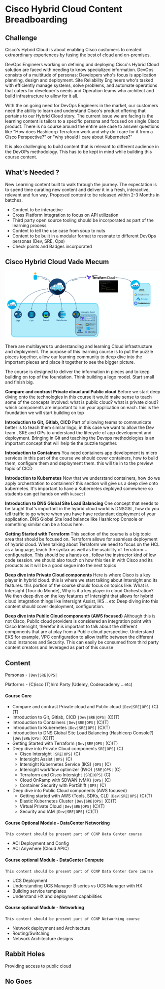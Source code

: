 # Cisco Hybrid Cloud Content Breadboarding


## Challenge 
Cisco's Hybrid Cloud is about enabling Cisco customers to created extraordinary experiences by fusing the best of cloud and on-premises.

DevOps Engineers working on defining and deploying Cisco's Hybrid Cloud solution are faced with needing to know specialized information. DevOps consists of a multitude of personas: Developers who's focus is application planning, design and deployment. Site Reliability Engineers who's tasked with efficiently manage systems, solve problems, and automate operations that caters for developer's needs and Operation teams who architect and build infrastructure to allow for it all.

With the on going need for DevOps Engineers in the market, our customers need the ability to learn and understand Cisco's product offering that pertains to our Hybrid Cloud story. 
The current issue we are facing is the learning content is tailors to a specific persona and focused on single Cisco product. There is no course around the entire use case to answer questions like "How does Hashicorp Terraform work and why do i care for it from a Cisco Perspective?" or "why should I care about Kubernetes?" 
 
It is also challenging to build content that is relevant to different audience in the DevOPs methodology. This has to be kept in mind while building this course content. 



## What's Needed ?
New Learning content built to walk through the journey. The expectation is to spend time curating new content and deliver it in a fresh, interactive, relevant and fun way. Proposed content to be released within 2-3 Months in batches. 
- Content to be interactive 
- Cross Platform integration to focus on API utilization 
- Third party open source tooling should be incorporated as part of the learning process
- Content to tell the use case from soup to nuts
- Content to be built in a modular format to resonate to different DevOps personas (Dev, SRE, Ops)
- Check points and Badges incorporated


## Cisco Hybrid Cloud Vade Mecum

![overview](assets/img.png)

There are multilayers to understanding and learning Cloud infrastructure and deployment. The purpose of this learning course is to put the puzzle pieces together, allow our learning community to deep dive into the important pieces and place it together to see the bigger picture.

The course is designed to deliver the information in pieces and to keep building on top of the foundation. Think building a lego model. Start small and finish big.

**Compare and contrast Private cloud and Public cloud** Before we start deep diving onto the technologies in this course it would make sense to teach some of the concepts involved: what is public cloud? what is private cloud? which components are important to run your application on each. this is the foundation we will start building on top

**Introduction to Git, Gitlab, CICD** Part of allowing teams to communicate better is to teach them similar lingo, in this case we want to allow the Dev team , SRE and OPs to understand the lifecycle of app development and deployment. Bringing in Git and teaching the Devops methodologies is an important concept that will help tie the puzzle together. 

**Introduction to Containers** You need containers app development is micro services in this part of the course we should cover containers, how to build them, configure them and deployment them. this will tie in to the preview topic of CICD 

**Introduction to Kubernetes** Now that we understand containers, how do we apply orchestration to containers? this section will give us a deep dive onto kubernetes. It's important to have a Kubernetes deployed somewhere so students can get hands on with `kubectl` 

**Introduction to DNS Global Site Load Balancing** One concept that needs to be taught that's important in the hybrid cloud world is DNSGSL, how do you tell traffic to go where when you have have redundant deployment of your application. DNS Global Site load balance like Hashicrop Console or something similar can be a focus here. 

**Getting Started with Terraform** This section of the course is a big topic area that should be focused on. Terraform allows for seamless deployment of hybrid cloud. When talking about Terraform we need to focus on the HCL as a language, teach the syntax as well as the usability of Terraform + configuration. This should be a hands on , follow the instructor kind of low code session. we should also touch on how this ties in with Cisco and its products as it will be a good segue into the next topics 

**Deep dive into Private Cloud components** Here is where Cisco is a key player in hybrid cloud. this is where we start talking about Intersight and its features. this portion of the course should focus on topics like: What is Intersight (Tour du Monde), Why is it a key player in cloud Orchestration? 
We then deep dive on the key features of Intersight that allows for hybrid cloud integration things like Intersight Assist, IKS .. etc  Deep diving into this content should cover deployment, configuration. 

**Deep dive into Public Cloud components (AWS focused)** Although this is not Cisco, Public cloud providers is considered an integration point with Cisco Intersight, therefor it is important to talk about the different components that are at play from a Public cloud perspective. Understand EKS for example, VPC configuration to allow traffic between the different cloud instances and Security. This can easily be consumed from third party content creators and leveraged as part of this course 

## Content
Personas - `|Dev|SRE|OPS|` 

Platforms - (C)isco  (T)hird Party (Udemy, Codeacademy ...etc)
#### Course Core
* Compare and contrast Private cloud and Public cloud `|Dev|SRE|OPS|` (C)(T)
* Introduction to Git, Gitlab, CICD `|Dev|SRE|OPS|` (C)(T)
* Introduction to Containers `|Dev|SRE|OPS|` (C)(T)
* Introduction to Kubernetes `|Dev|SRE|OPS|` (C)(T)
* Introduction to DNS Global Site Load Balancing (Hashicorp Console?) `|Dev|SRE|OPS|` (C)(T)
* Getting Started with Terraform `|Dev|SRE|OPS|` (C)(T)
* Deep dive into Private Cloud components `SRE|OPS|` (C)
   	- Cisco Intersight `|SRE|OPS|` (C)
   	- Intersight Assist `|OPS|` (C)
   	- Intersight Kubernetes Service (IKS) `|OPS|` (C)
   	- Intersight workflow optimizer (IWO) `|SRE|OPS|` (C)
   	- Terraform and Cisco Intersight `|SRE|OPS|` (C)
   	- Cloud OnRamp with SDWAN (vMX) `|OPS|` (C)
   	- Container Security with PortShift `|OPS|` (C)
* Deep dive into Public Cloud components (AWS focused)
	-  Getting started with AWS (Tools, SDKs, CLI)  `|Dev|SRE|OPS|`  (C)(T)
	-  Elastic Kubernetes Cluster `|Dev|SRE|OPS|` (C)(T)
	-  Virtual Private Cloud `|Dev|SRE|OPS|` (C)(T)
	-  Security and IAM `|Dev|SRE|OPS|` (C)(T)
	


#### Course Optional Module - DataCenter Networking
`This content should be present part of CCNP Data Center course`

* ACI Deployment and Config
* ACI Anywhere (Cloud APIC)

#### Course optional Module - DataCenter Compute
`This content should be present part of CCNP Data Center Core course`

* UCS Deployment
* Understanding UCS Manager B series vs UCS Manager with HX
* Building service templates 
* Understand HX and deployment capabilities  

#### Course optional Module - Networking
`This content should be present part of CCNP Networking course`

* Network deployment and Architecture 
* Routing/Switching
* Network Architecture designs  


## Rabbit Holes
Providing access to public cloud 



## No Goes
